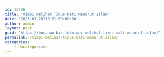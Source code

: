 ```yaml
---
id: 13726
title: 'Mimpi Melihat Tikus Mati Menurut Islam'
date: '2023-03-28T18:52:59+00:00'
author: admin
layout: post
guid: 'https://bos.awn.biz.id/mimpi-melihat-tikus-mati-menurut-islam/'
permalink: /mimpi-melihat-tikus-mati-menurut-islam/
categories:
    - Uncategorized
---
```


